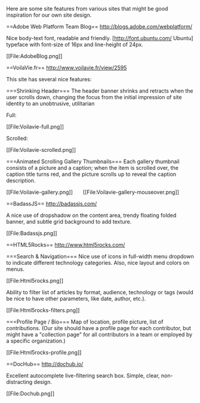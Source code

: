 Here are some site features from various sites that might be good inspiration for our own site design.


==Adobe Web Platform Team Blog==
http://blogs.adobe.com/webplatform/

Nice body-text font, readable and friendly. [http://font.ubuntu.com/ Ubuntu] typeface with font-size of 16px and line-height of 24px.

[[File:AdobeBlog.png]]


==VoilaVie.fr==
http://www.voilavie.fr/view/2595

This site has several nice features:

===Shrinking Header===
The header banner shrinks and retracts when the user scrolls down, changing the focus from the initial impression of site identity to an unobtrusive, utilitarian 

Full:

[[File:Voilavie-full.png]]

Scrolled:

[[File:Voilavie-scrolled.png]]

===Animated Scrolling Gallery Thumbnails===
Each gallery thumbnail consists of a picture and a caption; when the item is scrolled over, the caption title turns red, and the picture scrolls up to reveal the caption description.

[[File:Voilavie-gallery.png]] &nbsp;  &nbsp;  &nbsp; [[File:Voilavie-gallery-mouseover.png]]


==BadassJS==
http://badassjs.com/

A nice use of dropshadow on the content area, trendy floating folded banner, and subtle grid background to add texture.

[[File:Badassjs.png]]


==HTML5Rocks==
http://www.html5rocks.com/

===Search & Navigation===
Nice use of icons in full-width menu dropdown to indicate different technology categories. Also, nice layout and colors on menus.

[[File:Html5rocks.png]]

Ability to filter list of articles by format, audience, technology or tags (would be nice to have other parameters, like date, author, etc.).

[[File:Html5rocks-filters.png]]

===Profile Page / Bio===
Map of location, profile picture, list of contributions. (Our site should have a profile page for each contributor, but might have a "collection page" for all contributors in a team or employed by a specific organization.)

[[File:Html5rocks-profile.png]]

==DocHub==
http://dochub.io/

Excellent autocomplete live-filtering search box. Simple, clear, non-distracting design.

[[File:Dochub.png]]